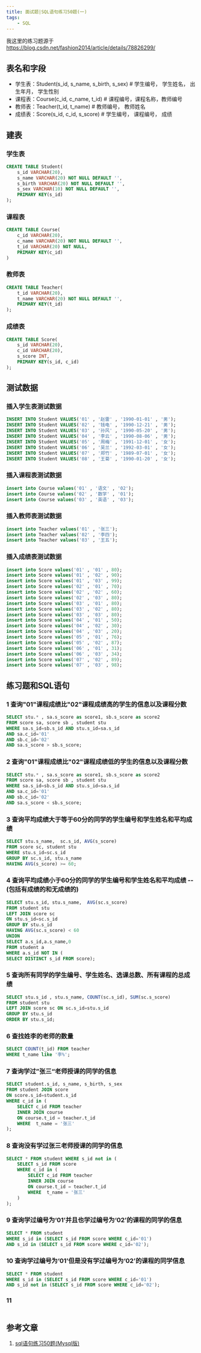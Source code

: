 ```yaml
---
title: 面试题|SQL语句练习50题(一)
tags:
    - SQL
---
```


我这里的练习题源于 https://blog.csdn.net/fashion2014/article/details/78826299/

<!-- more -->

## 表名和字段

- 学生表：Student(s_id, s_name, s_birth, s_sex) # 学生编号， 学生姓名， 出生年月， 学生性别
- 课程表：Course(c_id, c_name, t_id) # 课程编号，课程名称，教师编号
- 教师表：Teacher(t_id, t_name) # 教师编号， 教师姓名
- 成绩表：Score(s_id, c_id, s_score) # 学生编号， 课程编号， 成绩

## 建表

### 学生表

```sql
CREATE TABLE Student(
    s_id VARCHAR(20),
    s_name VARCHAR(20) NOT NULL DEFAULT '',
    s_birth VARCHAR(20) NOT NULL DEFAULT '',
    s_sex VARCHAR(10) NOT NULL DEFAULT '',
    PRIMARY KEY(s_id)
);
```

### 课程表

```sql
CREATE TABLE Course(
    c_id VARCHAR(20),
    c_name VARCHAR(20) NOT NULL DEFAULT '',
    t_id VARCHAR(20) NOT NULL,
    PRIMARY KEY(c_id)
)
```

### 教师表

```sql
CREATE TABLE Teacher(
    t_id VARCHAR(20),
    t_name VARCHAR(20) NOT NULL DEFAULT '',
    PRIMARY KEY(t_id)
);
```

### 成绩表

```sql
CREATE TABLE Score(
    s_id VARCHAR(20),
    c_id VARCHAR(20),
    s_score INT,
    PRIMARY KEY(s_id, c_id)
);
```

## 测试数据

### 插入学生表测试数据

```sql
INSERT INTO Student VALUES('01' , '赵雷' , '1990-01-01' , '男');
INSERT INTO Student VALUES('02' , '钱电' , '1990-12-21' , '男');
INSERT INTO Student VALUES('03' , '孙风' , '1990-05-20' , '男');
INSERT INTO Student VALUES('04' , '李云' , '1990-08-06' , '男');
INSERT INTO Student VALUES('05' , '周梅' , '1991-12-01' , '女');
INSERT INTO Student VALUES('06' , '吴兰' , '1992-03-01' , '女');
INSERT INTO Student VALUES('07' , '郑竹' , '1989-07-01' , '女');
INSERT INTO Student VALUES('08' , '王菊' , '1990-01-20' , '女');
```

### 插入课程表测试数据

```sql
insert into Course values('01' , '语文' , '02');
insert into Course values('02' , '数学' , '01');
insert into Course values('03' , '英语' , '03');
```

### 插入教师表测试数据

```sql
insert into Teacher values('01' , '张三');
insert into Teacher values('02' , '李四');
insert into Teacher values('03' , '王五');
```

### 插入成绩表测试数据

```sql
insert into Score values('01' , '01' , 80);
insert into Score values('01' , '02' , 90);
insert into Score values('01' , '03' , 99);
insert into Score values('02' , '01' , 70);
insert into Score values('02' , '02' , 60);
insert into Score values('02' , '03' , 80);
insert into Score values('03' , '01' , 80);
insert into Score values('03' , '02' , 80);
insert into Score values('03' , '03' , 80);
insert into Score values('04' , '01' , 50);
insert into Score values('04' , '02' , 30);
insert into Score values('04' , '03' , 20);
insert into Score values('05' , '01' , 76);
insert into Score values('05' , '02' , 87);
insert into Score values('06' , '01' , 31);
insert into Score values('06' , '03' , 34);
insert into Score values('07' , '02' , 89);
insert into Score values('07' , '03' , 98);
```

## 练习题和SQL语句

### 1 查询"01"课程成绩比"02"课程成绩高的学生的信息以及课程分数

```sql
SELECT stu.* , sa.s_score as score1, sb.s_score as score2
FROM score sa, score sb , student stu
WHERE sa.s_id=sb.s_id AND stu.s_id=sa.s_id
AND sa.c_id='01'
AND sb.c_id='02'
AND sa.s_score > sb.s_score;
```

### 2 查询"01"课程成绩比"02"课程成绩低的学生的信息以及课程分数

```sql
SELECT stu.* , sa.s_score as score1, sb.s_score as score2
FROM score sa, score sb , student stu
WHERE sa.s_id=sb.s_id AND stu.s_id=sa.s_id
AND sa.c_id='01'
AND sb.c_id='02'
AND sa.s_score < sb.s_score;
```

### 3 查询平均成绩大于等于60分的同学的学生编号和学生姓名和平均成绩

```sql
SELECT stu.s_name,  sc.s_id, AVG(s_score)
FROM score sc, student stu
WHERE stu.s_id=sc.s_id
GROUP BY sc.s_id, stu.s_name
HAVING AVG(s_score) >= 60;
```

### 4 查询平均成绩小于60分的同学的学生编号和学生姓名和平均成绩 -- (包括有成绩的和无成绩的)

```sql
SELECT stu.s_id, stu.s_name,  AVG(sc.s_score)
FROM student stu
LEFT JOIN score sc
ON stu.s_id=sc.s_id
GROUP BY stu.s_id
HAVING AVG(sc.s_score) < 60
UNION
SELECT a.s_id,a.s_name,0
FROM student a
WHERE a.s_id NOT IN (
SELECT DISTINCT s_id FROM score);
```

### 5 查询所有同学的学生编号、学生姓名、选课总数、所有课程的总成绩

```sql
SELECT stu.s_id , stu.s_name, COUNT(sc.s_id), SUM(sc.s_score)
FROM student stu
LEFT JOIN score sc ON sc.s_id=stu.s_id
GROUP BY stu.s_id
ORDER BY stu.s_id;
```

### 6 查找姓李的老师的数量

```sql
SELECT COUNT(t_id) FROM teacher
WHERE t_name like '李%';
```

### 7 查询学过”张三“老师授课的同学的信息

```sql
SELECT student.s_id, s_name, s_birth, s_sex
FROM student JOIN score
ON score.s_id=student.s_id
WHERE c_id in (
    SELECT c_id FROM teacher
    INNER JOIN course
    ON course.t_id = teacher.t_id
    WHERE  t_name = '张三'
);
```

### 8 查询没有学过张三老师授课的同学的信息

```sql
SELECT * FROM student WHERE s_id not in (
    SELECT s_id FROM score
    WHERE c_id in (
        SELECT c_id FROM teacher
        INNER JOIN course
        ON course.t_id = teacher.t_id
        WHERE  t_name = '张三'
    )
);
```

### 9 查询学过编号为‘01’并且也学过编号为‘02’的课程的同学的信息

```sql
SELECT * FROM student
WHERE s_id in (SELECT s_id FROM score WHERE c_id='01')
AND s_id in (SELECT s_id FROM score WHERE c_id='02');
```

### 10 查询学过编号为‘01’但是没有学过编号为‘02’的课程的同学信息

```sql
SELECT * FROM student
WHERE s_id in (SELECT s_id FROM score WHERE c_id='01')
AND s_id not in (SELECT s_id FROM score WHERE c_id='02');
```

### 11

```sql

```

## 参考文章

1. [sql语句练习50题(Mysql版)](https://blog.csdn.net/fashion2014/article/details/78826299/)